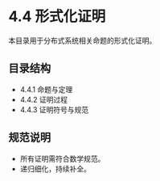 # 4.4 形式化证明

本目录用于分布式系统相关命题的形式化证明。

## 目录结构

- 4.4.1 命题与定理
- 4.4.2 证明过程
- 4.4.3 证明符号与规范

## 规范说明

- 所有证明需符合数学规范。
- 递归细化，持续补全。

